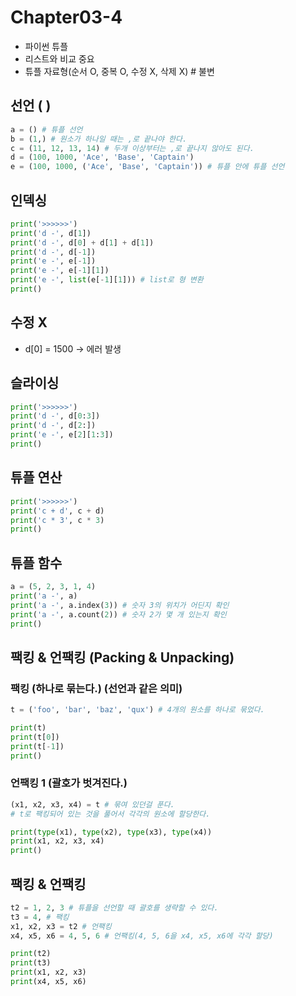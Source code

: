 # Chapter03-4

- 파이썬 튜플
- 리스트와 비교 중요
- 튜플 자료형(순서 O, 중복 O, 수정 X, 삭제 X) # 불변

## 선언 ( )

```python
a = () # 튜플 선언
b = (1,) # 원소가 하나일 때는 ,로 끝나야 한다.
c = (11, 12, 13, 14) # 두개 이상부터는 ,로 끝나지 않아도 된다.
d = (100, 1000, 'Ace', 'Base', 'Captain')
e = (100, 1000, ('Ace', 'Base', 'Captain')) # 튜플 안에 튜플 선언
```

## 인덱싱

```python
print('>>>>>>')
print('d -', d[1])
print('d -', d[0] + d[1] + d[1])
print('d -', d[-1])
print('e -', e[-1])
print('e -', e[-1][1])
print('e -', list(e[-1][1])) # list로 형 변환
print()
```

## 수정 X
- d[0] = 1500 -> 에러 발생

## 슬라이싱

```python
print('>>>>>>')
print('d -', d[0:3])
print('d -', d[2:])
print('e -', e[2][1:3])
print()
```

## 튜플 연산

```python
print('>>>>>>')
print('c + d', c + d)
print('c * 3', c * 3)
print()
```

## 튜플 함수

```python
a = (5, 2, 3, 1, 4)
print('a -', a)
print('a -', a.index(3)) # 숫자 3의 위치가 어딘지 확인
print('a -', a.count(2)) # 숫자 2가 몇 개 있는지 확인
print()
```

## 팩킹 & 언팩킹 (Packing & Unpacking)

### 팩킹 (하나로 묶는다.) (선언과 같은 의미)

```python
t = ('foo', 'bar', 'baz', 'qux') # 4개의 원소를 하나로 묶었다.

print(t)
print(t[0])
print(t[-1])
print()
```

### 언팩킹 1 (괄호가 벗겨진다.)

```python
(x1, x2, x3, x4) = t # 묶여 있던걸 푼다.
# t로 팩킹되어 있는 것을 풀어서 각각의 원소에 할당한다.

print(type(x1), type(x2), type(x3), type(x4))
print(x1, x2, x3, x4)
print()
```

## 팩킹 & 언팩킹

```python
t2 = 1, 2, 3 # 튜플을 선언할 때 괄호를 생략할 수 있다.
t3 = 4, # 팩킹
x1, x2, x3 = t2 # 언팩킹
x4, x5, x6 = 4, 5, 6 # 언팩킹(4, 5, 6을 x4, x5, x6에 각각 할당)

print(t2)
print(t3)
print(x1, x2, x3)
print(x4, x5, x6)
```